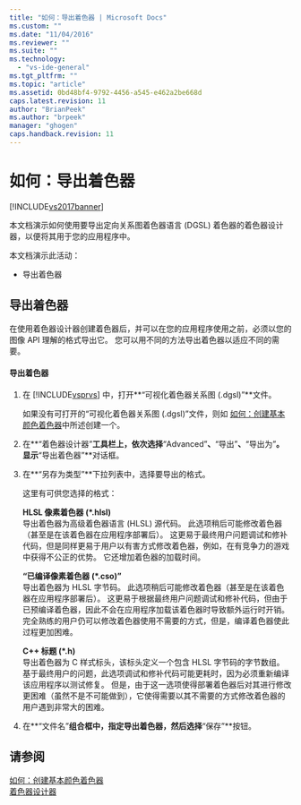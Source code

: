 ```yaml
---
title: "如何：导出着色器 | Microsoft Docs"
ms.custom: ""
ms.date: "11/04/2016"
ms.reviewer: ""
ms.suite: ""
ms.technology: 
  - "vs-ide-general"
ms.tgt_pltfrm: ""
ms.topic: "article"
ms.assetid: 0bd48bf4-9792-4456-a545-e462a2be668d
caps.latest.revision: 11
author: "BrianPeek"
ms.author: "brpeek"
manager: "ghogen"
caps.handback.revision: 11
---
```

# 如何：导出着色器
[!INCLUDE[vs2017banner](../code-quality/includes/vs2017banner.md)]

本文档演示如何使用要导出定向关系图着色器语言 \(DGSL\) 着色器的着色器设计器，以便将其用于您的应用程序中。  
  
 本文档演示此活动：  
  
-   导出着色器  
  
## 导出着色器  
 在使用着色器设计器创建着色器后，并可以在您的应用程序使用之前，必须以您的图像 API 理解的格式导出它。  您可以用不同的方法导出着色器以适应不同的需要。  
  
#### 导出着色器  
  
1.  在 [!INCLUDE[vsprvs](../code-quality/includes/vsprvs_md.md)] 中，打开**“可视化着色器关系图 \(.dgsl\)”**文件。  
  
     如果没有可打开的“可视化着色器关系图 \(.dgsl\)”文件，则如 [如何：创建基本颜色着色器](../designers/how-to-create-a-basic-color-shader.md)中所述创建一个。  
  
2.  在**“着色器设计器”**工具栏上，依次选择**“Advanced”**、**“导出”**、**“导出为”**。  显示**“导出着色器”**对话框。  
  
3.  在**“另存为类型”**下拉列表中，选择要导出的格式。  
  
     这里有可供您选择的格式：  
  
     **HLSL 像素着色器 \(\*.hlsl\)**  
     导出着色器为高级着色器语言 \(HLSL\) 源代码。  此选项稍后可能修改着色器（甚至是在该着色器在应用程序部署后）。  这更易于最终用户问题调试和修补代码，但是同样更易于用户以有害方式修改着色器，例如，在有竞争力的游戏中获得不公正的优势。  它还增加着色器的加载时间。  
  
     **“已编译像素着色器 \(\*.cso\)”**  
     导出着色器为 HLSL 字节码。  此选项稍后可能修改着色器（甚至是在该着色器在应用程序部署后）。  这更易于根据最终用户问题调试和修补代码，但由于已预编译着色器，因此不会在应用程序加载该着色器时导致额外运行时开销。  完全熟练的用户仍可以修改着色器使用不需要的方式，但是，编译着色器使此过程更加困难。  
  
     **C\+\+ 标题 \(\*.h\)**  
     导出着色器为 C 样式标头，该标头定义一个包含 HLSL 字节码的字节数组。  基于最终用户的问题，此选项调试和修补代码可能更耗时，因为必须重新编译该应用程序以测试修复。  但是，由于这一选项使得部署着色器后对其进行修改更困难（虽然不是不可能做到），它使得需要以其不需要的方式修改着色器的用户遇到非常大的困难。  
  
4.  在**“文件名”**组合框中，指定导出着色器，然后选择**“保存”**按钮。  
  
## 请参阅  
 [如何：创建基本颜色着色器](../designers/how-to-create-a-basic-color-shader.md)   
 [着色器设计器](../designers/shader-designer.md)